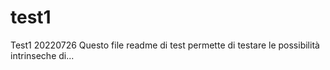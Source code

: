 # test1
Test1
20220726 Questo file readme di test permette di testare le possibilità intrinseche di...
